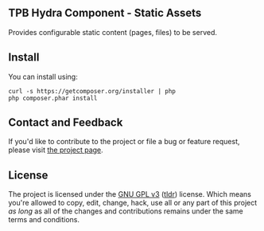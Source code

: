 TPB Hydra Component - Static Assets
---
Provides configurable static content (pages, files) to be served.

## Install

You can install using:

```
curl -s https://getcomposer.org/installer | php
php composer.phar install
```

## Contact and Feedback

If you'd like to contribute to the project or file a bug or feature request, please visit [the project page][1].

## License

The project is licensed under the [GNU GPL v3][2] ([tldr][3]) license. Which means you're allowed to copy, edit, change, hack, use all or any part of this project *as long* as all of the changes and contributions remains under the same terms and conditions.

[1]: https://github.com/tpb-hydra/
[2]: http://www.gnu.org/licenses/gpl.html
[3]: http://www.tldrlegal.com/license/gnu-general-public-license-v3-(gpl-3)

